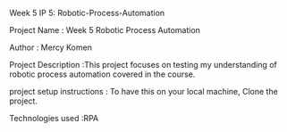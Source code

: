 
Week 5 IP 5: Robotic-Process-Automation

Project Name : Week 5 Robotic Process Automation

Author : Mercy Komen

Project Description :This project focuses on testing my understanding of robotic process automation covered in the course.

project setup instructions : To have this on your local machine, Clone the project.

Technologies used :RPA
